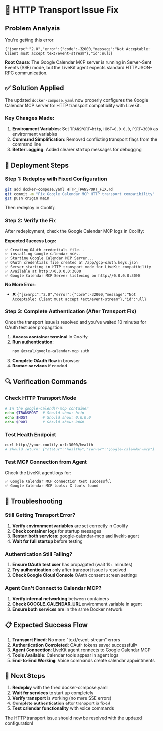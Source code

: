 # 🔧 HTTP Transport Issue Fix

## Problem Analysis

You're getting this error:
```
{"jsonrpc":"2.0","error":{"code":-32000,"message":"Not Acceptable: Client must accept text/event-stream"},"id":null}
```

**Root Cause**: The Google Calendar MCP server is running in Server-Sent Events (SSE) mode, but the LiveKit agent expects standard HTTP JSON-RPC communication.

## ✅ Solution Applied

The updated `docker-compose.yaml` now properly configures the Google Calendar MCP server for HTTP transport compatibility with LiveKit.

### Key Changes Made:

1. **Environment Variables**: Set `TRANSPORT=http`, `HOST=0.0.0.0`, `PORT=3000` as environment variables
2. **Command Simplification**: Removed conflicting transport flags from the command line
3. **Better Logging**: Added clearer startup messages for debugging

## 🚀 Deployment Steps

### Step 1: Redeploy with Fixed Configuration

```bash
git add docker-compose.yaml HTTP_TRANSPORT_FIX.md
git commit -m "Fix Google Calendar MCP HTTP transport compatibility"
git push origin main
```

Then redeploy in Coolify.

### Step 2: Verify the Fix

After redeployment, check the Google Calendar MCP logs in Coolify:

**Expected Success Logs:**
```
✅ Creating OAuth credentials file...
✅ Installing Google Calendar MCP...
✅ Starting Google Calendar MCP Server...
✅ OAuth credentials file created at /app/gcp-oauth.keys.json
✅ Server starting in HTTP transport mode for LiveKit compatibility
✅ Available at http://0.0.0.0:3000
✅ Google Calendar MCP Server listening on http://0.0.0.0:3000
```

**No More Error:**
- ❌ `{"jsonrpc":"2.0","error":{"code":-32000,"message":"Not Acceptable: Client must accept text/event-stream"},"id":null}`

### Step 3: Complete Authentication (After Transport Fix)

Once the transport issue is resolved and you've waited 10 minutes for OAuth test user propagation:

1. **Access container terminal** in Coolify
2. **Run authentication**:
   ```bash
   npx @cocal/google-calendar-mcp auth
   ```
3. **Complete OAuth flow** in browser
4. **Restart services** if needed

## 🔍 Verification Commands

### Check HTTP Transport Mode
```bash
# In the google-calendar-mcp container
echo $TRANSPORT  # Should show: http
echo $HOST       # Should show: 0.0.0.0
echo $PORT       # Should show: 3000
```

### Test Health Endpoint
```bash
curl http://your-coolify-url:3000/health
# Should return: {"status":"healthy","server":"google-calendar-mcp"}
```

### Test MCP Connection from Agent
Check the LiveKit agent logs for:
```
✅ Google Calendar MCP connection test successful
✅ Google Calendar MCP tools: X tools found
```

## 🐛 Troubleshooting

### Still Getting Transport Error?
1. **Verify environment variables** are set correctly in Coolify
2. **Check container logs** for startup messages
3. **Restart both services**: google-calendar-mcp and livekit-agent
4. **Wait for full startup** before testing

### Authentication Still Failing?
1. **Ensure OAuth test user** has propagated (wait 10+ minutes)
2. **Try authentication** only after transport issue is resolved
3. **Check Google Cloud Console** OAuth consent screen settings

### Agent Can't Connect to Calendar MCP?
1. **Verify internal networking** between containers
2. **Check GOOGLE_CALENDAR_URL** environment variable in agent
3. **Ensure both services** are in the same Docker network

## 📋 Expected Success Flow

1. **Transport Fixed**: No more "text/event-stream" errors
2. **Authentication Completed**: OAuth tokens saved successfully
3. **Agent Connection**: LiveKit agent connects to Google Calendar MCP
4. **Tools Available**: Calendar tools appear in agent logs
5. **End-to-End Working**: Voice commands create calendar appointments

## 🎯 Next Steps

1. **Redeploy** with the fixed docker-compose.yaml
2. **Wait for services** to start up completely
3. **Verify transport** is working (no more SSE errors)
4. **Complete authentication** after transport is fixed
5. **Test calendar functionality** with voice commands

The HTTP transport issue should now be resolved with the updated configuration!